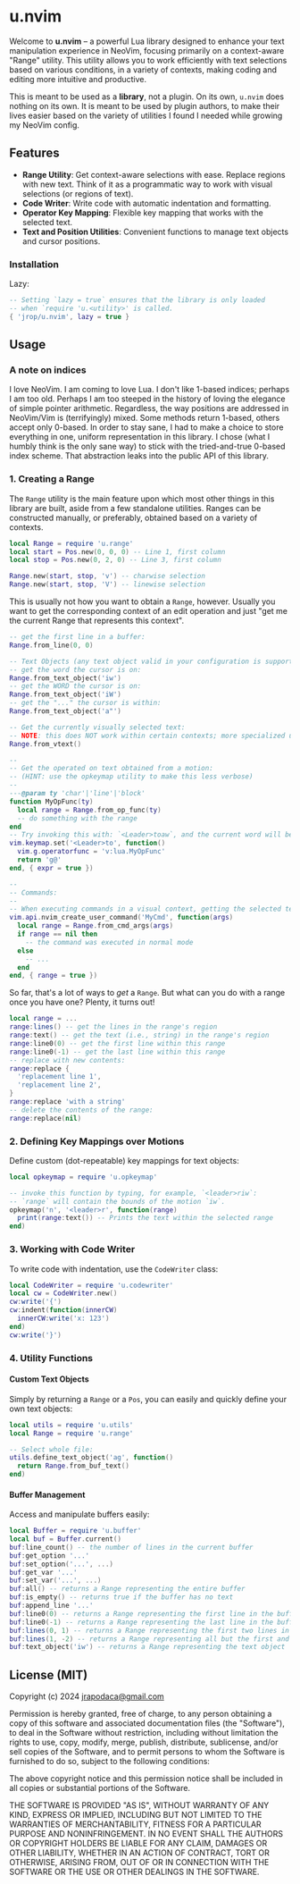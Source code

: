 # u.nvim

Welcome to **u.nvim** – a powerful Lua library designed to enhance your text manipulation experience in NeoVim, focusing primarily on a context-aware "Range" utility. This utility allows you to work efficiently with text selections based on various conditions, in a variety of contexts, making coding and editing more intuitive and productive.

This is meant to be used as a **library**, not a plugin. On its own, `u.nvim` does nothing on its own. It is meant to be used by plugin authors, to make their lives easier based on the variety of utilities I found I needed while growing my NeoVim config.

## Features

- **Range Utility**: Get context-aware selections with ease. Replace regions with new text. Think of it as a programmatic way to work with visual selections (or regions of text).
- **Code Writer**: Write code with automatic indentation and formatting.
- **Operator Key Mapping**: Flexible key mapping that works with the selected text.
- **Text and Position Utilities**: Convenient functions to manage text objects and cursor positions.

### Installation

Lazy:
```lua
-- Setting `lazy = true` ensures that the library is only loaded
-- when `require 'u.<utility>' is called.
{ 'jrop/u.nvim', lazy = true }
```

## Usage

### A note on indices

I love NeoVim. I am coming to love Lua. I don't like 1-based indices; perhaps I am too old. Perhaps I am too steeped in the history of loving the elegance of simple pointer arithmetic. Regardless, the way positions are addressed in NeoVim/Vim is (terrifyingly) mixed. Some methods return 1-based, others accept only 0-based. In order to stay sane, I had to make a choice to store everything in one, uniform representation in this library. I chose (what I humbly think is the only sane way) to stick with the tried-and-true 0-based index scheme. That abstraction leaks into the public API of this library.

### 1. Creating a Range

The `Range` utility is the main feature upon which most other things in this library are built, aside from a few standalone utilities. Ranges can be constructed manually, or preferably, obtained based on a variety of contexts.

```lua
local Range = require 'u.range'
local start = Pos.new(0, 0, 0) -- Line 1, first column
local stop = Pos.new(0, 2, 0) -- Line 3, first column

Range.new(start, stop, 'v') -- charwise selection
Range.new(start, stop, 'V') -- linewise selection
```

This is usually not how you want to obtain a `Range`, however. Usually you want to get the corresponding context of an edit operation and just "get me the current Range that represents this context".

```lua
-- get the first line in a buffer:
Range.from_line(0, 0)

-- Text Objects (any text object valid in your configuration is supported):
-- get the word the cursor is on:
Range.from_text_object('iw')
-- get the WORD the cursor is on:
Range.from_text_object('iW')
-- get the "..." the cursor is within:
Range.from_text_object('a"')

-- Get the currently visually selected text:
-- NOTE: this does NOT work within certain contexts; more specialized utilities are more appropriate in certain circumstances
Range.from_vtext()

--
-- Get the operated on text obtained from a motion:
-- (HINT: use the opkeymap utility to make this less verbose)
--
---@param ty 'char'|'line'|'block'
function MyOpFunc(ty)
  local range = Range.from_op_func(ty)
  -- do something with the range
end
-- Try invoking this with: `<Leader>toaw`, and the current word will be the context:
vim.keymap.set('<Leader>to', function()
  vim.g.operatorfunc = 'v:lua.MyOpFunc'
  return 'g@'
end, { expr = true })

--
-- Commands:
--
-- When executing commands in a visual context, getting the selected text has to be done differently:
vim.api.nvim_create_user_command('MyCmd', function(args)
  local range = Range.from_cmd_args(args)
  if range == nil then
    -- the command was executed in normal mode
  else
    -- ...
  end
end, { range = true })
```

So far, that's a lot of ways to _get_ a `Range`. But what can you do with a range once you have one? Plenty, it turns out!

```lua
local range = ...
range:lines() -- get the lines in the range's region
range:text() -- get the text (i.e., string) in the range's region
range:line0(0) -- get the first line within this range
range:line0(-1) -- get the last line within this range
-- replace with new contents:
range:replace {
  'replacement line 1',
  'replacement line 2',
}
range:replace 'with a string'
-- delete the contents of the range:
range:replace(nil)
```

### 2. Defining Key Mappings over Motions

Define custom (dot-repeatable) key mappings for text objects:

```lua
local opkeymap = require 'u.opkeymap'

-- invoke this function by typing, for example, `<leader>riw`:
-- `range` will contain the bounds of the motion `iw`.
opkeymap('n', '<leader>r', function(range)
  print(range:text()) -- Prints the text within the selected range
end)
```

### 3. Working with Code Writer

To write code with indentation, use the `CodeWriter` class:

```lua
local CodeWriter = require 'u.codewriter'
local cw = CodeWriter.new()
cw:write('{')
cw:indent(function(innerCW)
  innerCW:write('x: 123')
end)
cw:write('}')
```

### 4. Utility Functions

#### Custom Text Objects

Simply by returning a `Range` or a `Pos`, you can easily and quickly define your own text objects:

```lua
local utils = require 'u.utils'
local Range = require 'u.range'

-- Select whole file:
utils.define_text_object('ag', function()
  return Range.from_buf_text()
end)
```

#### Buffer Management

Access and manipulate buffers easily:

```lua
local Buffer = require 'u.buffer'
local buf = Buffer.current()
buf:line_count() -- the number of lines in the current buffer
buf:get_option '...'
buf:set_option('...', ...)
buf:get_var '...'
buf:set_var('...', ...)
buf:all() -- returns a Range representing the entire buffer
buf:is_empty() -- returns true if the buffer has no text
buf:append_line '...'
buf:line0(0) -- returns a Range representing the first line in the buffer
buf:line0(-1) -- returns a Range representing the last line in the buffer
buf:lines(0, 1) -- returns a Range representing the first two lines in the buffer
buf:lines(1, -2) -- returns a Range representing all but the first and last lines of a buffer
buf:text_object('iw') -- returns a Range representing the text object 'iw' in the give buffer
```

## License (MIT)

Copyright (c) 2024 jrapodaca@gmail.com

Permission is hereby granted, free of charge, to any person obtaining a copy of this software and associated documentation files (the "Software"), to deal in the Software without restriction, including without limitation the rights to use, copy, modify, merge, publish, distribute, sublicense, and/or sell copies of the Software, and to permit persons to whom the Software is furnished to do so, subject to the following conditions:

The above copyright notice and this permission notice shall be included in all copies or substantial portions of the Software.

THE SOFTWARE IS PROVIDED "AS IS", WITHOUT WARRANTY OF ANY KIND, EXPRESS OR IMPLIED, INCLUDING BUT NOT LIMITED TO THE WARRANTIES OF MERCHANTABILITY, FITNESS FOR A PARTICULAR PURPOSE AND NONINFRINGEMENT. IN NO EVENT SHALL THE AUTHORS OR COPYRIGHT HOLDERS BE LIABLE FOR ANY CLAIM, DAMAGES OR OTHER LIABILITY, WHETHER IN AN ACTION OF CONTRACT, TORT OR OTHERWISE, ARISING FROM, OUT OF OR IN CONNECTION WITH THE SOFTWARE OR THE USE OR OTHER DEALINGS IN THE SOFTWARE.
